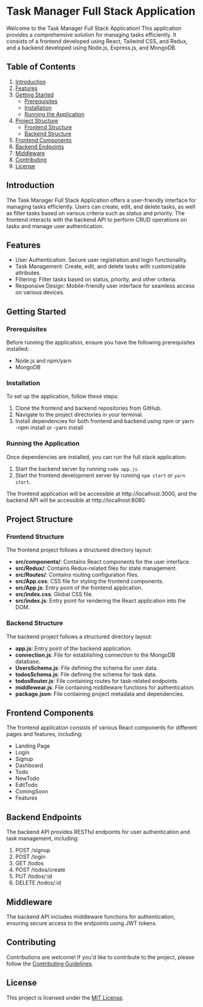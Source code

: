 # Task Manager Full Stack Application

Welcome to the Task Manager Full Stack Application! This application provides a comprehensive solution for managing tasks efficiently. It consists of a frontend developed using React, Tailwind CSS, and Redux, and a backend developed using Node.js, Express.js, and MongoDB.

## Table of Contents

1. [Introduction](#introduction)
2. [Features](#features)
3. [Getting Started](#getting-started)
    - [Prerequisites](#prerequisites)
    - [Installation](#installation)
    - [Running the Application](#running-the-application)
4. [Project Structure](#project-structure)
    - [Frontend Structure](#frontend-structure)
    - [Backend Structure](#backend-structure)
5. [Frontend Components](#frontend-components)
6. [Backend Endpoints](#backend-endpoints)
7. [Middleware](#middleware)
8. [Contributing](#contributing)
9. [License](#license)

## Introduction

The Task Manager Full Stack Application offers a user-friendly interface for managing tasks efficiently. Users can create, edit, and delete tasks, as well as filter tasks based on various criteria such as status and priority. The frontend interacts with the backend API to perform CRUD operations on tasks and manage user authentication.

## Features

- User Authentication: Secure user registration and login functionality.
- Task Management: Create, edit, and delete tasks with customizable attributes.
- Filtering: Filter tasks based on status, priority, and other criteria.
- Responsive Design: Mobile-friendly user interface for seamless access on various devices.

## Getting Started

### Prerequisites

Before running the application, ensure you have the following prerequisites installed:

- Node.js and npm/yarn
- MongoDB

### Installation

To set up the application, follow these steps:

1. Clone the frontend and backend repositories from GitHub.
2. Navigate to the project directories in your terminal.
3. Install dependencies for both frontend and backend using npm or yarn:
-npm install
 or
-yarn install

### Running the Application

Once dependencies are installed, you can run the full stack application:

1. Start the backend server by running `node app.js`.
2. Start the frontend development server by running `npm start` or `yarn start`.

The frontend application will be accessible at http://localhost:3000, and the backend API will be accessible at http://localhost:8080.

## Project Structure

### Frontend Structure

The frontend project follows a structured directory layout:

- **src/components/**: Contains React components for the user interface.
- **src/Redux/**: Contains Redux-related files for state management.
- **src/Routes/**: Contains routing configuration files.
- **src/App.css**: CSS file for styling the frontend components.
- **src/App.js**: Entry point of the frontend application.
- **src/index.css**: Global CSS file.
- **src/index.js**: Entry point for rendering the React application into the DOM.

### Backend Structure

The backend project follows a structured directory layout:

- **app.js**: Entry point of the backend application.
- **connection.js**: File for establishing connection to the MongoDB database.
- **UsersSchema.js**: File defining the schema for user data.
- **todosSchema.js**: File defining the schema for task data.
- **todosRouter.js**: File containing routes for task-related endpoints.
- **middlewear.js**: File containing middleware functions for authentication.
- **package.json**: File containing project metadata and dependencies.

## Frontend Components

The frontend application consists of various React components for different pages and features, including:

- Landing Page
- Login
- Signup
- Dashboard
- Todo
- NewTodo
- EditTodo
- ComingSoon
- Features

## Backend Endpoints

The backend API provides RESTful endpoints for user authentication and task management, including:

1. POST /signup
2. POST /login
3. GET /todos
4. POST /todos/create
5. PUT /todos/:id
6. DELETE /todos/:id

## Middleware

The backend API includes middleware functions for authentication, ensuring secure access to the endpoints using JWT tokens.

## Contributing

Contributions are welcome! If you'd like to contribute to the project, please follow the [Contributing Guidelines](CONTRIBUTING.md).

## License

This project is licensed under the [MIT License](LICENSE).
